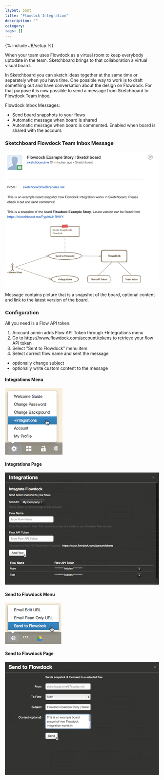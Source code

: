 ```yaml
---
layout: post
title: "Flowdock Integration"
description: ""
category: 
tags: []
---
```

{% include JB/setup %}

When your team uses Flowdock as a virtual room to keep everybody uptodate in the team. Sketchboard brings to that collaboration a virtual visual board. 

In Sketchboard you can sketch ideas together at the same time or separately when you have time. One possible way to work is to draft something out and have conversation about the design on Flowdock. For that purpose it is now possible to send a message from Sketchboard to Flowdock Team Inbox.

Flowdock Inbox Messages:

- Send board snapshots to your flows
- Automatic message when board is shared
- Automatic message when board is commented. Enabled when board is shared with the account.

### Sketchboard Flowdock Team Inbox Message

![Flowdock Sketchboard Inbox Message](/images/flowdock-inbox-sketchboard-message.png)

Message contains picture that is a snapshot of the board, optional content and link to the latest version of the board.


### Configuration

All you need is a Flow API token.

1. Account admin adds Flow API Token through +Integrations menu
2. Go to <a href="https://www.flowdock.com/account/tokens" target="_blank">https://www.flowdock.com/account/tokens</a> to retrieve your flow API token
3. Select "Sent to Flowdock" menu item
4. Select correct flow name and sent the message
- optionally change subject
- optionally write custom content to the message

#### Integrations Menu
![Integrations Menu](/images/integrations-link.png)

#### Integrations Page
![Integrate Flowdock](/images/integrations-page.png)

#### Send to Flowdock Menu
![Send to Flowdock](/images/send-to-flowdock-menu.png)

#### Send to Flowdock Page
![Send to Flowdock Page](/images/send-to-flowdock-page.png)


